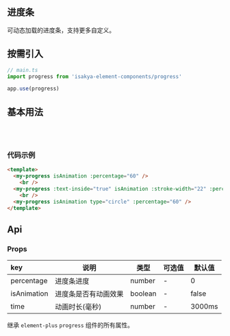 ## 进度条
可动态加载的进度条，支持更多自定义。

## 按需引入
``` js
// main.ts
import progress from 'isakya-element-components/progress'

app.use(progress)
```


## 基本用法
<client-only>
  <my-progress isAnimation :percentage="60" />
    <br />
  <my-progress :text-inside="true" isAnimation :stroke-width="22" :percentage="80" status="warning" />
    <br />
  <my-progress isAnimation type="circle" :percentage="60" />
</client-only>




### 代码示例
``` html
<template>
  <my-progress isAnimation :percentage="60" />
    <br />
  <my-progress :text-inside="true" isAnimation :stroke-width="22" :percentage="80" status="warning" />
    <br />
  <my-progress isAnimation type="circle" :percentage="60" />
</template>
```

## Api
### Props

| key | 说明 | 类型 | 可选值 | 默认值 |
| :---- | ---- | ---- | ---- | ---- |
| percentage | 进度条进度 | number | - | 0 |
| isAnimation | 进度条是否有动画效果 | boolean | - | false |
| time | 动画时长(毫秒) | number | - | 3000ms |

 继承 `element-plus` `progress` 组件的所有属性。



